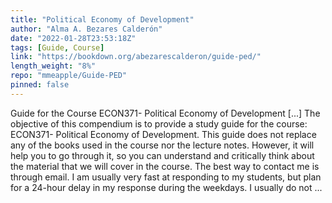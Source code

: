 ```yaml
---
title: "Political Economy of Development"
author: "Alma A. Bezares Calderón"
date: "2022-01-28T23:53:18Z"
tags: [Guide, Course]
link: "https://bookdown.org/abezarescalderon/guide-ped/"
length_weight: "8%"
repo: "mmeapple/Guide-PED"
pinned: false
---
```


Guide for the Course ECON371- Political Economy of Development [...] The objective of this compendium is to provide a study guide for the course: ECON371- Political Economy of Development. This guide does not replace any of the books used in the course nor the lecture notes. However, it will help you to go through it, so you can understand and critically think about the material that we will cover in the course. The best way to contact me is through email. I am usually very fast at responding to my students, but plan for a 24-hour delay in my response during the weekdays. I usually do not ...
